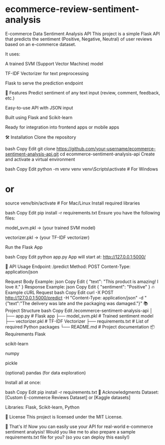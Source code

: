 # ecommerce-review-sentiment-analysis

E-commerce Data Sentiment Analysis API
This project is a simple Flask API that predicts the sentiment (Positive, Negative, Neutral) of user reviews based on an e-commerce dataset.

It uses:

A trained SVM (Support Vector Machine) model

TF-IDF Vectorizer for text preprocessing

Flask to serve the prediction endpoint

🚀 Features
Predict sentiment of any text input (review, comment, feedback, etc.)

Easy-to-use API with JSON input

Built using Flask and Scikit-learn

Ready for integration into frontend apps or mobile apps

🛠 Installation
Clone the repository

bash
Copy
Edit
git clone https://github.com/your-username/ecommerce-sentiment-analysis-api.git
cd ecommerce-sentiment-analysis-api
Create and activate a virtual environment

bash
Copy
Edit
python -m venv venv
venv\Scripts\activate   # For Windows
# or
source venv/bin/activate  # For Mac/Linux
Install required libraries

bash
Copy
Edit
pip install -r requirements.txt
Ensure you have the following files:

model_svm.pkl → (your trained SVM model)

vectorizer.pkl → (your TF-IDF vectorizer)

Run the Flask App

bash
Copy
Edit
python app.py
App will start at:
http://127.0.0.1:5000/

📩 API Usage
Endpoint: /predict
Method: POST
Content-Type: application/json

Request Body Example:
json
Copy
Edit
{
  "text": "This product is amazing! I love it."
}
Response Example:
json
Copy
Edit
{
  "sentiment": "Positive"
}
🔥 Example cURL Request
bash
Copy
Edit
curl -X POST http://127.0.0.1:5000/predict -H "Content-Type: application/json" -d "{\"text\":\"The delivery was late and the packaging was damaged.\"}"
📚 Project Structure
bash
Copy
Edit
/ecommerce-sentiment-analysis-api
│
├── app.py               # Flask app
├── model_svm.pkl         # Trained sentiment model
├── vectorizer.pkl        # TF-IDF Vectorizer
├── requirements.txt      # List of required Python packages
└── README.md             # Project documentation
📦 Requirements
Flask

scikit-learn

numpy

pickle

(optional) pandas (for data exploration)

Install all at once:

bash
Copy
Edit
pip install -r requirements.txt
🙏 Acknowledgments
Dataset: [Custom E-commerce Reviews Dataset] or [Kaggle datasets]

Libraries: Flask, Scikit-learn, Python

📜 License
This project is licensed under the MIT License.

🎯 That's it! Now you can easily use your API for real-world e-commerce sentiment analysis!
Would you like me to also prepare a sample requirements.txt file for you? (so you can deploy this easily!)
